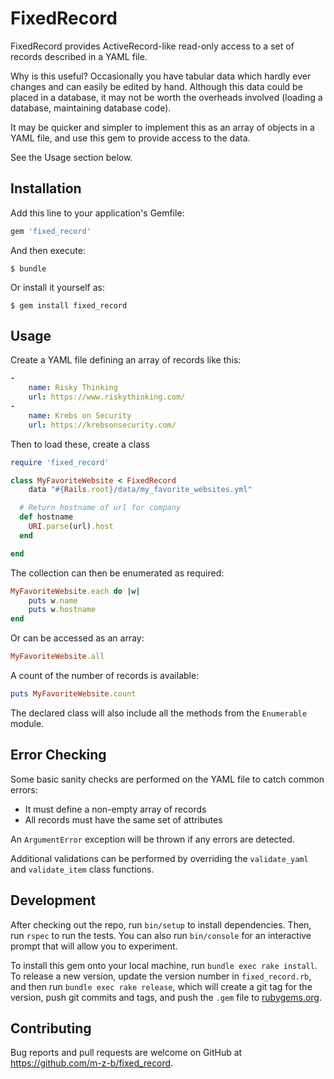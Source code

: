 # FixedRecord

FixedRecord provides ActiveRecord-like read-only access to a set of records
described in a YAML file.

Why is this useful? Occasionally you have tabular data which hardly ever
changes and can easily be edited by hand. Although this data could be placed in a database, it may not be worth the overheads involved (loading a database, maintaining database code). 

It may be quicker and simpler to implement this as an array of objects in a YAML file, and use this gem to provide access to the data. 

See the Usage section below.

## Installation

Add this line to your application's Gemfile:

```ruby
gem 'fixed_record'
```

And then execute:

    $ bundle

Or install it yourself as:

    $ gem install fixed_record

## Usage

Create a YAML file defining an array of records like this:

```yaml
-
    name: Risky Thinking
    url: https://www.riskythinking.com/
-
    name: Krebs on Security
    url: https://krebsonsecurity.com/

```

Then to load these, create a class

```ruby
require 'fixed_record'

class MyFavoriteWebsite < FixedRecord
    data "#{Rails.root}/data/my_favorite_websites.yml"

  # Return hostname of url for company
  def hostname
    URI.parse(url).host
  end

end
```
The collection can then be enumerated as required:

```ruby
MyFavoriteWebsite.each do |w| 
    puts w.name
    puts w.hostname
end
```
Or can be accessed as an array:

```ruby
MyFavoriteWebsite.all
```
A count of the number of records is available:

```ruby
puts MyFavoriteWebsite.count
```

The declared class will also include all the methods from the `Enumerable` module.

## Error Checking

Some basic sanity checks are performed on the YAML file to catch common errors:

* It must define a non-empty array of records
* All records must have the same set of attributes

An `ArgumentError` exception will be thrown if any errors are detected.

Additional validations can be performed by overriding the `validate_yaml` and
`validate_item` class functions. 


## Development

After checking out the repo, run `bin/setup` to install dependencies. Then, run `rspec` to run the tests. You can also run `bin/console` for an interactive prompt that will allow you to experiment.

To install this gem onto your local machine, run `bundle exec rake install`. To release a new version, update the version number in `fixed_record.rb`, and then run `bundle exec rake release`, which will create a git tag for the version, push git commits and tags, and push the `.gem` file to [rubygems.org](https://rubygems.org).

## Contributing

Bug reports and pull requests are welcome on GitHub at https://github.com/m-z-b/fixed_record.
